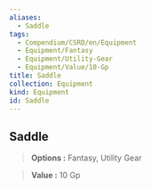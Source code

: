 ```yaml
---
aliases:
  - Saddle
tags:
  - Compendium/CSRD/en/Equipment
  - Equipment/Fantasy
  - Equipment/Utility-Gear
  - Equipment/Value/10-Gp
title: Saddle
collection: Equipment
kind: Equipment
id: Saddle
---
```

## Saddle    
    
>    
> **Options :** Fantasy, Utility Gear    
> **Value :** 10 Gp
